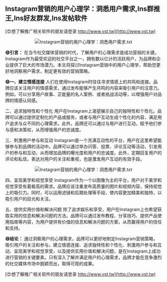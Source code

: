 ## **Instagram营销的用户心理学：洞悉用户需求,Ins群推王,Ins好友群发,Ins发帖软件**

[😍想了解推广相关软件的朋友请登录 http://www.vst.tw](http://www.vst.tw)

 <center><img src="https://vst.tw/MP4/tuiguang/png/1.png" alt="Instagram营销的用户心理学：洞悉用户需求.txt"></center>

**😄引言：**
在当今社交媒体营销的时代，了解用户的心理需求是成功营销的关键。Instagram作为最受欢迎的社交平台之一，拥有数以亿计的活跃用户，为品牌和企业提供了巨大的市场潜力。本文将探讨Instagram营销中的用户心理学，帮助您更好地洞察用户需求，制定更有效的营销策略。

**😄一、建立情感连接**
人们在使用Instagram时往往寻求情感上的共鸣和连接。品牌应该关注用户的情感需求，通过发布能够产生共鸣的内容来吸引用户的注意力。例如，可以分享用户故事、正能量的名人案例、或者挑战活动等，以增强用户对品牌的情感认同感。

二、追求独特性和个性化
用户在Instagram上渴望展示自己的独特性和个性化。品牌可以通过提供定制化的产品或服务，或者与用户互动生成个性化的内容，满足用户追求与众不同的心理需求。此外，品牌还可以通过与用户进行互动，赋予他们参与感和决策权，从而增强用户的忠诚度。

三、刺激用户参与和互动
Instagram是一个充满互动性的平台，用户在这里希望能够参与到品牌的活动中。品牌可以通过举办问答、投票、评论互动等活动，引发用户的参与和互动，从而增加品牌的曝光度和用户的忠诚度。此外，定期回复用户的评论和私信，表达对用户的关注和重视，也是激发用户互动的有效手段。

 <center><img src="https://vst.tw/MP4/tuiguang/png/2.png" alt="Instagram营销的用户心理学：洞悉用户需求.txt"></center>

四、呈现美学和视觉享受
Instagram作为一个以图像为主的平台，用户对于美学和视觉享受有着极高的需求。品牌应该注重发布高质量的图片和视频内容，保持视觉上的吸引力。同时，可以运用滤镜和后期处理等手段，使内容更加精美和独特，以吸引用户的目光和关注。

五、提供实用价值和解决问题
除了追求娱乐和享受，用户在Instagram上也希望获取实用的信息和解决问题的方法。品牌可以通过发布教程、分享技巧、提供产品使用指南等内容，为用户提供有价值的信息和解决问题的方案，从而赢得用户的信任和支持。

**😄结论：**
通过洞察用户的心理需求，品牌可以更好地制定Instagram营销策略，吸引用户的关注和参与。建立情感连接、追求独特性和个性化、刺激用户参与和互动、呈现美学和视觉享受，以及提供实用价值和解决问题，是在Instagram上成功进行营销的关键要素。只有深入了解并满足用户的心理需求，品牌才能在竞争激烈的社交媒体市场中脱颖而出，取得可观的成果。

[😍想了解推广相关软件的朋友请登录 http://www.vst.tw](http://www.vst.tw)



